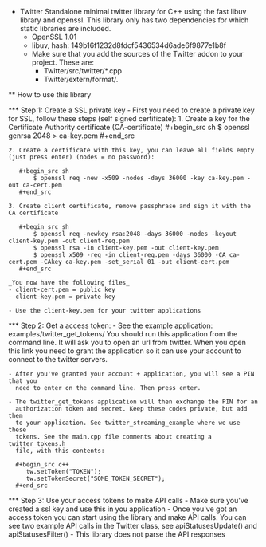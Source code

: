 * Twitter
  Standalone minimal twitter library for C++ using the fast libuv library and openssl. 
  This library only has two dependencies for which static libraries are included.
  - OpenSSL 1.01
  - libuv, hash: 149b16f1232d8fdcf5436534d6ade6f9877e1b8f 
  - Make sure that you add the sources of the Twitter addon to your project. These are:
    - Twitter/src/twitter/*.cpp
    - Twitter/extern/format/*.*
    
** How to use this library

*** Step 1: Create a SSL private key
    - First you need to create a private key for SSL, follow these steps (self signed certificate):
    1. Create a key for the Certificate Authority certificate (CA-certificate)
       #+begin_src sh
            $ openssl genrsa 2048 > ca-key.pem
       #+end_src

    2. Create a certificate with this key, you can leave all fields empty (just press enter) (nodes = no password):

       #+begin_src sh
           $ openssl req -new -x509 -nodes -days 36000 -key ca-key.pem -out ca-cert.pem
       #+end_src

    3. Create client certificate, remove passphrase and sign it with the CA certificate
    
       #+begin_src sh
           $ openssl req -newkey rsa:2048 -days 36000 -nodes -keyout client-key.pem -out client-req.pem
           $ openssl rsa -in client-key.pem -out client-key.pem
           $ openssl x509 -req -in client-req.pem -days 36000 -CA ca-cert.pem -CAkey ca-key.pem -set_serial 01 -out client-cert.pem
       #+end_src

    _You now have the following files_
    - client-cert.pem = public key
    - client-key.pem = private key

    - Use the client-key.pem for your twitter applications
      
*** Step 2: Get a access token:
    - See the example application: examples/twitter_get_tokens/ 
      You should run this application from the command line. It will ask you to 
      open an url from twitter. When you open this link you need to 
      grant the application so it can use your account to connect to the twitter 
      servers.

    - After you've granted your account + application, you will see a PIN that you 
      need to enter on the command line. Then press enter.

    - The twitter_get_tokens application will then exchange the PIN for an 
      authorization token and secret. Keep these codes private, but add them 
      to your application. See twitter_streaming_example where we use these 
      tokens. See the main.cpp file comments about creating a twitter_tokens.h 
      file, with this contents:

      #+begin_src c++
         tw.setToken("TOKEN");
         tw.setTokenSecret("SOME_TOKEN_SECRET");
      #+end_src


*** Step 3: Use your access tokens to make API calls
    - Make sure you've created a ssl key and use this in you application 
    - Once you've got an access token you can start using the library and 
      make API calls. You can see two example API calls in the Twitter class, see
      apiStatusesUpdate() and apiStatusesFilter()
    - This library does not parse the API responses


